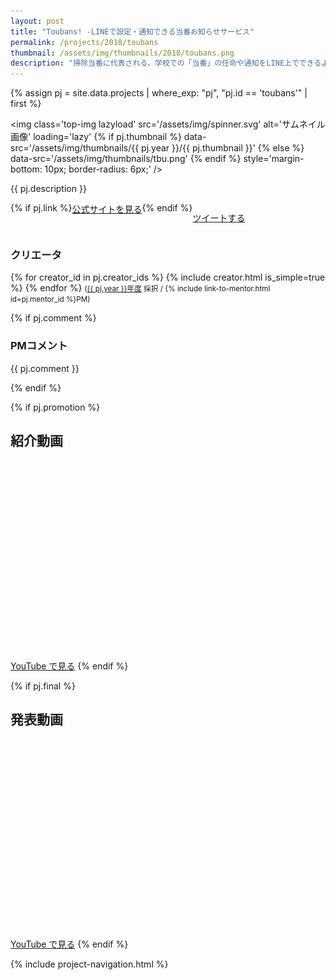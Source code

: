 ```yaml
---
layout: post
title: "Toubans! -LINEで設定・通知できる当番お知らせサービス"
permalink: /projects/2018/toubans
thumbnail: /assets/img/thumbnails/2018/toubans.png
description: "掃除当番に代表される、学校での「当番」の任命や通知をLINE上でできるようにするサービスの開発。"
---
```


{% assign pj = site.data.projects | where_exp: "pj", "pj.id == 'toubans'" | first %}

<img class='top-img lazyload' src='/assets/img/spinner.svg' alt='サムネイル画像' loading='lazy'
{% if pj.thumbnail %}    data-src='/assets/img/thumbnails/{{ pj.year }}/{{ pj.thumbnail }}'
{% else %}               data-src='/assets/img/thumbnails/tbu.png'
{% endif %}                 style='margin-bottom: 10px; border-radius: 6px;' />

{{ pj.description }}

<div style='display: flex; flex-wrap: wrap'>
  {% if pj.link %}
  <a href="{{ pj.link }}" target="_blank" class="button">公式サイトを見る</a>
  {% endif %}

  <a href="https://twitter.com/intent/tweet?text={{ pj.title }}&via=MitouJr&hashtags=未踏ジュニア&related=MitouJr&lang=jp&url={{ site.url }}/projects/{{ pj.year }}/{{ pj.id }}" class="button" target="_blank" rel="noopener">ツイートする</a>
</div>

### クリエータ
<p>
  {% for creator_id in pj.creator_ids %}
    {% include creator.html is_simple=true %}
  {% endfor %}
  <small>(<a href='/projects/{{ pj.year }}'>{{ pj.year }}年度</a> 採択 / {% include link-to-mentor.html id=pj.mentor_id %}PM)</small>
</p>

{% if pj.comment %}
### PMコメント
<p class="project-comment">{{ pj.comment }}</p>
{% endif %}

{% if pj.promotion %}
## 紹介動画
<div class="youtube">
  <iframe width="560" height="315" class="lazyload" data-src="https://www.youtube.com/embed/{{ pj.promotion }}?rel=0" frameborder="0" allowfullscreen=""></iframe>
</div>
<a href="https://youtu.be/{{ pj.promotion }}" target="_blank" rel="noopener" class="button">YouTube で見る</a>
{% endif %}

{% if pj.final %}
## 発表動画
<div class="youtube">
  <iframe width="560" height="315" class="lazyload" data-src="https://www.youtube.com/embed/{{ pj.final }}" frameborder="0" allow="accelerometer; autoplay; clipboard-write; encrypted-media; gyroscope; picture-in-picture" allowfullscreen=""></iframe>
</div>
<a href="https://youtu.be/{{ pj.final }}" target="_blank" rel="noopener" class="button">YouTube で見る</a>
{% endif %}

{% include project-navigation.html %}

